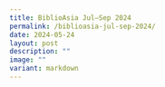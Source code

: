 ```yaml
---
title: BiblioAsia Jul–Sep 2024
permalink: /biblioasia-jul-sep-2024/
date: 2024-05-24
layout: post
description: ""
image: ""
variant: markdown
---
```

